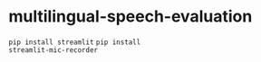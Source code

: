 # multilingual-speech-evaluation

<code>pip install streamlit</code>
<code>pip install streamlit-mic-recorder</code>
